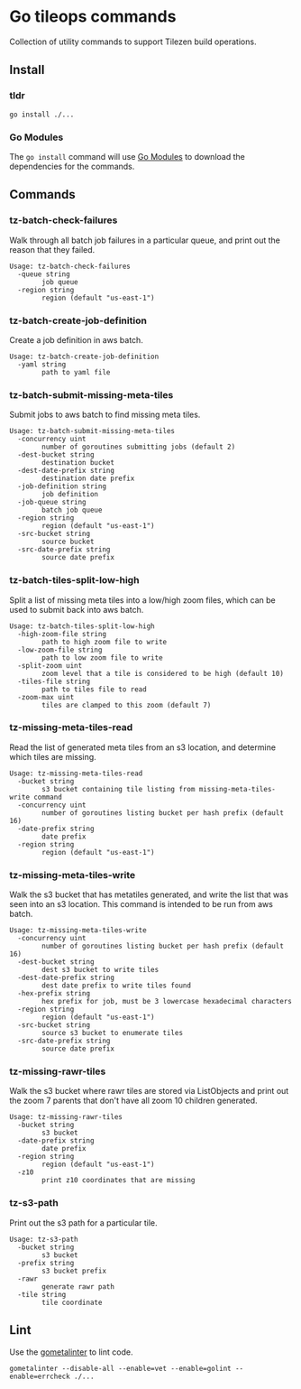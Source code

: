 Go tileops commands
===================

Collection of utility commands to support Tilezen build operations.

Install
-------

### tldr

    go install ./...

### Go Modules

The `go install` command will use [Go Modules](https://blog.golang.org/using-go-modules) to download the dependencies for the commands. 

Commands
--------

### tz-batch-check-failures

Walk through all batch job failures in a particular queue, and print out the reason that they failed.

```
Usage: tz-batch-check-failures
  -queue string
        job queue
  -region string
        region (default "us-east-1")
```

### tz-batch-create-job-definition

Create a job definition in aws batch.

```
Usage: tz-batch-create-job-definition
  -yaml string
        path to yaml file
```

### tz-batch-submit-missing-meta-tiles

Submit jobs to aws batch to find missing meta tiles.

```
Usage: tz-batch-submit-missing-meta-tiles
  -concurrency uint
        number of goroutines submitting jobs (default 2)
  -dest-bucket string
        destination bucket
  -dest-date-prefix string
        destination date prefix
  -job-definition string
        job definition
  -job-queue string
        batch job queue
  -region string
        region (default "us-east-1")
  -src-bucket string
        source bucket
  -src-date-prefix string
        source date prefix
```

### tz-batch-tiles-split-low-high

Split a list of missing meta tiles into a low/high zoom files, which can be used to submit back into aws batch.

```
Usage: tz-batch-tiles-split-low-high
  -high-zoom-file string
        path to high zoom file to write
  -low-zoom-file string
        path to low zoom file to write
  -split-zoom uint
        zoom level that a tile is considered to be high (default 10)
  -tiles-file string
        path to tiles file to read
  -zoom-max uint
        tiles are clamped to this zoom (default 7)
```

### tz-missing-meta-tiles-read

Read the list of generated meta tiles from an s3 location, and determine which tiles are missing.

```
Usage: tz-missing-meta-tiles-read
  -bucket string
        s3 bucket containing tile listing from missing-meta-tiles-write command
  -concurrency uint
        number of goroutines listing bucket per hash prefix (default 16)
  -date-prefix string
        date prefix
  -region string
        region (default "us-east-1")
```

### tz-missing-meta-tiles-write

Walk the s3 bucket that has metatiles generated, and write the list that was seen into an s3 location. This command is intended to be run from aws batch.

```
Usage: tz-missing-meta-tiles-write
  -concurrency uint
        number of goroutines listing bucket per hash prefix (default 16)
  -dest-bucket string
        dest s3 bucket to write tiles
  -dest-date-prefix string
        dest date prefix to write tiles found
  -hex-prefix string
        hex prefix for job, must be 3 lowercase hexadecimal characters
  -region string
        region (default "us-east-1")
  -src-bucket string
        source s3 bucket to enumerate tiles
  -src-date-prefix string
        source date prefix
```

### tz-missing-rawr-tiles

Walk the s3 bucket where rawr tiles are stored via ListObjects and print out the zoom 7 parents that don't have all zoom 10 children generated.

```
Usage: tz-missing-rawr-tiles
  -bucket string
        s3 bucket
  -date-prefix string
        date prefix
  -region string
        region (default "us-east-1")
  -z10
        print z10 coordinates that are missing
```

### tz-s3-path

Print out the s3 path for a particular tile.

```
Usage: tz-s3-path
  -bucket string
        s3 bucket
  -prefix string
        s3 bucket prefix
  -rawr
        generate rawr path
  -tile string
        tile coordinate
```

Lint
----

Use the [gometalinter](https://github.com/alecthomas/gometalinter) to lint code.

    gometalinter --disable-all --enable=vet --enable=golint --enable=errcheck ./...
